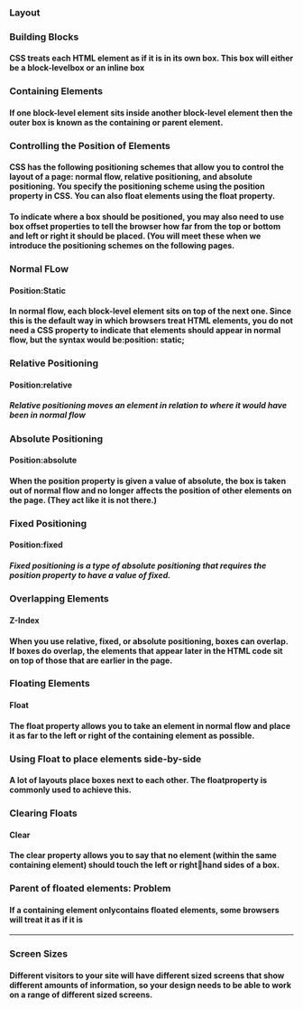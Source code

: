 ### Layout

### Building Blocks


#### CSS treats each HTML element as if it is in its own box. This box will either be a block-levelbox or an inline box

### Containing Elements

#### If one block-level element sits inside another block-level element then the outer box is known as the containing or parent element.

### Controlling the Position of Elements

#### CSS has the following positioning schemes that allow you to control the layout of a page: normal flow, relative positioning, and absolute positioning. You specify the positioning scheme using the position property in CSS. You can also float elements using the float property.

#### To indicate where a box should be positioned, you may also need to use box offset properties to tell the browser how far from the top or bottom and left or right it should be placed. (You will meet these when we introduce the positioning schemes on the following pages.

### Normal FLow 
#### Position:Static

#### In normal flow, each block-level element sits on top of the next one. Since this is the default way in which browsers treat HTML elements, you do not need a CSS property to indicate that elements should appear in normal flow, but the syntax would be:position: static; 

### Relative Positioning 
#### Position:relative

##### Relative positioning moves an element in relation to where it would have been in normal flow

### Absolute Positioning 
#### Position:absolute

#### When the position property is given a value of absolute, the box is taken out of normal flow and no longer affects the position of other elements on the page. (They act like it is not there.)

### Fixed Positioning
#### Position:fixed
##### Fixed positioning is a type of absolute positioning that requires the position property to have a value of fixed.

### Overlapping Elements
#### Z-Index

#### When you use relative, fixed, or absolute positioning, boxes can overlap. If boxes do overlap, the elements that appear later in the HTML code sit on top of those that are earlier in the page. 

### Floating Elements
#### Float

#### The float property allows you to take an element in normal flow and place it as far to the left or right of the containing element as possible.

### Using Float to place elements side-by-side
#### A lot of layouts place boxes next to each other. The floatproperty is commonly used to achieve this.

### Clearing Floats
#### Clear

#### The clear property allows you to say that no element (within the same containing element) should touch the left or righthand sides of a box.

### Parent of floated elements: Problem
#### If a containing element onlycontains floated elements, some browsers will treat it as if it is

-------------------
### Screen Sizes

#### Different visitors to your site will have different sized screens that show different amounts of information, so your design needs to be able to work on a range of different sized screens.

